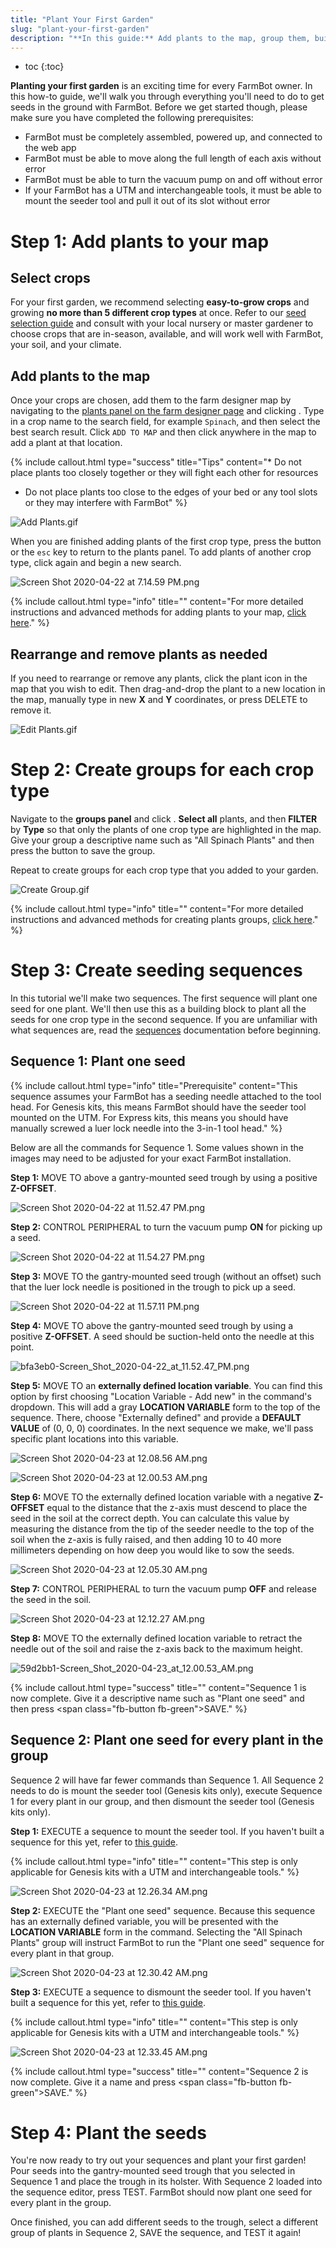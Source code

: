 ```yaml
---
title: "Plant Your First Garden"
slug: "plant-your-first-garden"
description: "**In this guide:** Add plants to the map, group them, build planting sequences, and sow your first seeds"
---
```


* toc
{:toc}

**Planting your first garden** is an exciting time for every FarmBot owner. In this how-to guide, we'll walk you through everything you'll need to do to get seeds in the ground with FarmBot. Before we get started though, please make sure you have completed the following prerequisites:

  * FarmBot must be completely assembled, powered up, and connected to the web app
  * FarmBot must be able to move along the full length of each axis without error
  * FarmBot must be able to turn the vacuum pump on and off without error
  * If your FarmBot has a UTM and interchangeable tools, it must be able to mount the seeder tool and pull it out of its slot without error

# Step 1: Add plants to your map

## Select crops

For your first garden, we recommend selecting **easy-to-grow crops** and growing **no more than 5 different crop types** at once. Refer to our [seed selection guide](http://seeds.farm.bot) and consult with your local nursery or master gardener to choose crops that are in-season, available, and will work well with FarmBot, your soil, and your climate.

## Add plants to the map

Once your crops are chosen, add them to the farm designer map by navigating to the [plants panel on the farm designer page](https://my.farm.bot/app/designer/plants) and clicking <span class="fb-button fb-green"><i class='fa fa-plus'></i></span>. Type in a crop name to the search field, for example `Spinach`, and then select the best search result. Click `ADD TO MAP` and then click anywhere in the map to add a plant at that location.

{%
include callout.html
type="success"
title="Tips"
content="* Do not place plants too closely together or they will fight each other for resources
* Do not place plants too close to the edges of your bed or any tool slots or they may interfere with FarmBot"
%}



![Add Plants.gif](_images/Add_Plants.gif)

When you are finished adding plants of the first crop type, press the <i class='fa fa-arrow-left'></i> button or the `esc` key to return to the plants panel. To add plants of another crop type, click <span class="fb-button fb-green"><i class='fa fa-plus'></i></span> again and begin a new search.

![Screen Shot 2020-04-22 at 7.14.59 PM.png](_images/Screen_Shot_2020-04-22_at_7.14.59_PM.png)



{%
include callout.html
type="info"
title=""
content="For more detailed instructions and advanced methods for adding plants to your map, [click here](../../The-FarmBot-Web-App/farm-designer/plants.md)."
%}

## Rearrange and remove plants as needed

If you need to rearrange or remove any plants, click the plant icon in the map that you wish to edit. Then drag-and-drop the plant to a new location in the map, manually type in new **X** and **Y** coordinates, or press <span class="fb-button fb-red">DELETE</span> to remove it.

![Edit Plants.gif](_images/Edit_Plants.gif)

# Step 2: Create groups for each crop type
Navigate to the **groups panel** and click <span class="fb-button fb-blue"><i class='fa fa-plus'></i></span>. **Select all** plants, and then **FILTER** by **Type** so that only the plants of one crop type are highlighted in the map. Give your group a descriptive name such as "All Spinach Plants"  and then press the <i class='fa fa-arrow-left'></i> button to save the group.

Repeat to create groups for each crop type that you added to your garden.

![Create Group.gif](_images/Create_Group.gif)



{%
include callout.html
type="info"
title=""
content="For more detailed instructions and advanced methods for creating plants groups, [click here](../../The-FarmBot-Web-App/farm-designer/groups.md)."
%}

# Step 3: Create seeding sequences

In this tutorial we'll make two sequences. The first sequence will plant one seed for one plant. We'll then use this as a building block to plant all the seeds for one crop type in the second sequence. If you are unfamiliar with what sequences are, read the [sequences](../../The-FarmBot-Web-App/sequences.md) documentation before beginning.

## Sequence 1: Plant one seed

{%
include callout.html
type="info"
title="Prerequisite"
content="This sequence assumes your FarmBot has a seeding needle attached to the tool head. For Genesis kits, this means FarmBot should have the seeder tool mounted on the UTM. For Express kits, this means you should have manually screwed a luer lock needle into the 3-in-1 tool head."
%}

Below are all the commands for Sequence 1. Some values shown in the images may need to be adjusted for your exact FarmBot installation.

**Step 1:** <span class="fb-step fb-move-absolute">MOVE TO</span> above a gantry-mounted seed trough by using a positive **Z-OFFSET**.

![Screen Shot 2020-04-22 at 11.52.47 PM.png](_images/Screen_Shot_2020-04-22_at_11.52.47_PM.png)

**Step 2:** <span class="fb-step fb-write-pin">CONTROL PERIPHERAL</span> to turn the vacuum pump **ON** for picking up a seed.

![Screen Shot 2020-04-22 at 11.54.27 PM.png](_images/Screen_Shot_2020-04-22_at_11.54.27_PM.png)

**Step 3:** <span class="fb-step fb-move-absolute">MOVE TO</span> the gantry-mounted seed trough (without an offset) such that the luer lock needle is positioned in the trough to pick up a seed.

![Screen Shot 2020-04-22 at 11.57.11 PM.png](_images/Screen_Shot_2020-04-22_at_11.57.11_PM.png)

**Step 4:** <span class="fb-step fb-move-absolute">MOVE TO</span> above the gantry-mounted seed trough by using a positive **Z-OFFSET**. A seed should be suction-held onto the needle at this point.

![bfa3eb0-Screen_Shot_2020-04-22_at_11.52.47_PM.png](_images/Screen_Shot_2020-04-22_at_11.52.47_02.png)

**Step 5:** <span class="fb-step fb-move-absolute">MOVE TO</span> an **externally defined location variable**. You can find this option by first choosing "Location Variable - Add new" in the command's dropdown. This will add a gray **LOCATION VARIABLE** form to the top of the sequence. There, choose "Externally defined" and provide a **DEFAULT VALUE** of (0, 0, 0) coordinates. In the next sequence we make, we'll pass specific plant locations into this variable.

![Screen Shot 2020-04-23 at 12.08.56 AM.png](_images/Screen_Shot_2020-04-23_at_12.08.56_AM.png)



![Screen Shot 2020-04-23 at 12.00.53 AM.png](_images/Screen_Shot_2020-04-23_at_12.00.53_AM.png)

**Step 6:** <span class="fb-step fb-move-absolute">MOVE TO</span> the externally defined location variable with a negative **Z-OFFSET** equal to the distance that the z-axis must descend to place the seed in the soil at the correct depth. You can calculate this value by measuring the distance from the tip of the seeder needle to the top of the soil when the z-axis is fully raised, and then adding 10 to 40 more millimeters depending on how deep you would like to sow the seeds.

![Screen Shot 2020-04-23 at 12.05.30 AM.png](_images/Screen_Shot_2020-04-23_at_12.05.30_AM.png)

**Step 7:** <span class="fb-step fb-write-pin">CONTROL PERIPHERAL</span> to turn the vacuum pump **OFF** and release the seed in the soil.

![Screen Shot 2020-04-23 at 12.12.27 AM.png](_images/Screen_Shot_2020-04-23_at_12.12.27_AM.png)

**Step 8:** <span class="fb-step fb-move-absolute">MOVE TO</span> the externally defined location variable to retract the needle out of the soil and raise the z-axis back to the maximum height.

![59d2bb1-Screen_Shot_2020-04-23_at_12.00.53_AM.png](_images/Screen_Shot_2020-04-23_at_12.00.53_02.png)



{%
include callout.html
type="success"
title=""
content="Sequence 1 is now complete. Give it a descriptive name such as \"Plant one seed\" and then press <span class=\"fb-button fb-green\">SAVE</span>."
%}

## Sequence 2: Plant one seed for every plant in the group

Sequence 2 will have far fewer commands than Sequence 1. All Sequence 2 needs to do is mount the seeder tool (Genesis kits only), execute Sequence 1 for every plant in our group, and then dismount the seeder tool (Genesis kits only).

**Step 1:** <span class="fb-step fb-execute">EXECUTE</span> a sequence to mount the seeder tool. If you haven't built a sequence for this yet, refer to [this guide](../how-to-guides/mount-and-dismount-tools.md).

{%
include callout.html
type="info"
title=""
content="This step is only applicable for Genesis kits with a UTM and interchangeable tools."
%}



![Screen Shot 2020-04-23 at 12.26.34 AM.png](_images/Screen_Shot_2020-04-23_at_12.26.34_AM.png)

**Step 2:** <span class="fb-step fb-execute">EXECUTE</span> the "Plant one seed" sequence. Because this sequence has an externally defined variable, you will be presented with the **LOCATION VARIABLE** form in the command. Selecting the "All Spinach Plants" group will instruct FarmBot to run the "Plant one seed" sequence for every plant in that group.

![Screen Shot 2020-04-23 at 12.30.42 AM.png](_images/Screen_Shot_2020-04-23_at_12.30.42_AM.png)

**Step 3:** <span class="fb-step fb-execute">EXECUTE</span> a sequence to dismount the seeder tool. If you haven't built a sequence for this yet, refer to [this guide](../how-to-guides/mount-and-dismount-tools.md).

{%
include callout.html
type="info"
title=""
content="This step is only applicable for Genesis kits with a UTM and interchangeable tools."
%}



![Screen Shot 2020-04-23 at 12.33.45 AM.png](_images/Screen_Shot_2020-04-23_at_12.33.45_AM.png)



{%
include callout.html
type="success"
title=""
content="Sequence 2 is now complete. Give it a name and press <span class=\"fb-button fb-green\">SAVE</span>."
%}

# Step 4: Plant the seeds

You're now ready to try out your sequences and plant your first garden! Pour seeds into the gantry-mounted seed trough that you selected in Sequence 1 and place the trough in its holster. With Sequence 2 loaded into the sequence editor, press <span class="fb-button fb-orange">TEST</span>. FarmBot should now plant one seed for every plant in the group.

Once finished, you can add different seeds to the trough, select a different group of plants in Sequence 2, <span class="fb-button fb-green">SAVE</span> the sequence, and <span class="fb-button fb-orange">TEST</span> it again!
